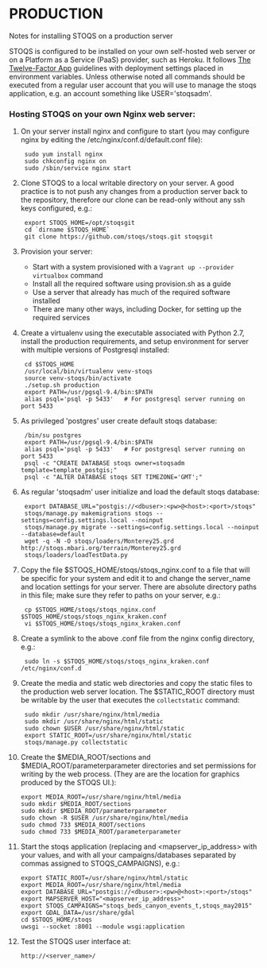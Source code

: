 PRODUCTION
==========

Notes for installing STOQS on a production server

STOQS is configured to be installed on your own self-hosted web server or on a 
Platform as a Service (PaaS) provider, such as Heroku. It follows
[The Twelve-Factor App](http://12factor.net/) guidelines with deployment 
settings placed in environment variables.  Unless otherwise noted all commands
should be executed from a regular user account that you will use to manage
the stoqs application, e.g. an account something like USER='stoqsadm'.

### Hosting STOQS on your own Nginx web server:

1. On your server install nginx and configure to start (you may configure nginx
   by editing the /etc/nginx/conf.d/default.conf file):

        sudo yum install nginx
        sudo chkconfig nginx on
        sudo /sbin/service nginx start

2. Clone STOQS to a local writable directory on your server. A good practice
   is to not push any changes from a production server back to the repository,
   therefore our clone can be read-only without any ssh keys configured, e.g.:

        export STOQS_HOME=/opt/stoqsgit
        cd `dirname $STOQS_HOME`
        git clone https://github.com/stoqs/stoqs.git stoqsgit

3. Provision your server: 

    * Start with a system provisioned with a `Vagrant up --provider virtualbox` command
    * Install all the required software using provision.sh as a guide
    * Use a server that already has much of the required software installed
    * There are many other ways, including Docker, for setting up the required services

4. Create a virtualenv using the executable associated with Python 2.7, install 
   the production requirements, and setup environment for server with multiple
   versions of Postgresql installed:
   
        cd $STOQS_HOME 
        /usr/local/bin/virtualenv venv-stoqs
        source venv-stoqs/bin/activate
        ./setup.sh production
        export PATH=/usr/pgsql-9.4/bin:$PATH
        alias psql='psql -p 5433'   # For postgresql server running on port 5433

5. As privileged 'postgres' user create default stoqs database:

        /bin/su postgres
        export PATH=/usr/pgsql-9.4/bin:$PATH
        alias psql='psql -p 5433'   # For postgresql server running on port 5433
        psql -c "CREATE DATABASE stoqs owner=stoqsadm template=template_postgis;"
        psql -c "ALTER DATABASE stoqs SET TIMEZONE='GMT';"

6. As regular 'stoqsadm' user initialize and load the default stoqs database:

        export DATABASE_URL="postgis://<dbuser>:<pw>@<host>:<port>/stoqs"
        stoqs/manage.py makemigrations stoqs --settings=config.settings.local --noinput
        stoqs/manage.py migrate --settings=config.settings.local --noinput --database=default
        wget -q -N -O stoqs/loaders/Monterey25.grd http://stoqs.mbari.org/terrain/Monterey25.grd
        stoqs/loaders/loadTestData.py

7. Copy the file $STOQS_HOME/stoqs/stoqs_nginx.conf to a file that will be
   specific for your system and edit it to and change the server_name
   and location settings for your server.  There are absolute directory paths in 
   this file; make sure they refer to paths on your server, e.g.:

        cp $STOQS_HOME/stoqs/stoqs_nginx.conf $STOQS_HOME/stoqs/stoqs_nginx_kraken.conf
        vi $STOQS_HOME/stoqs/stoqs_nginx_kraken.conf

8. Create a symlink to the above .conf file from the nginx config directory, e.g.:

        sudo ln -s $STOQS_HOME/stoqs/stoqs_nginx_kraken.conf /etc/nginx/conf.d

9. Create the media and static web directories and copy the static files to the 
   production web server location. The $STATIC_ROOT directory must be writable 
   by the user that executes the `collectstatic` command:

        sudo mkdir /usr/share/nginx/html/media
        sudo mkdir /usr/share/nginx/html/static
        sudo chown $USER /usr/share/nginx/html/static
        export STATIC_ROOT=/usr/share/nginx/html/static
        stoqs/manage.py collectstatic

10. Create the $MEDIA_ROOT/sections and $MEDIA_ROOT/parameterparameter
    directories and set permissions for writing by the web process. 
    (They are are the location for graphics produced by the STOQS UI.):

        export MEDIA_ROOT=/usr/share/nginx/html/media
        sudo mkdir $MEDIA_ROOT/sections
        sudo mkdir $MEDIA_ROOT/parameterparameter
        sudo chown -R $USER /usr/share/nginx/html/media
        sudo chmod 733 $MEDIA_ROOT/sections
        sudo chmod 733 $MEDIA_ROOT/parameterparameter

11. Start the stoqs application (replacing <dbuser> <pw> <host> <port> and
    <mapserver_ip_address> with your values, and with all your 
    campaigns/databases separated by commas assigned to STOQS_CAMPAIGNS), e.g.:

        export STATIC_ROOT=/usr/share/nginx/html/static
        export MEDIA_ROOT=/usr/share/nginx/html/media
        export DATABASE_URL="postgis://<dbuser>:<pw>@<host>:<port>/stoqs"
        export MAPSERVER_HOST="<mapserver_ip_address>"
        export STOQS_CAMPAIGNS="stoqs_beds_canyon_events_t,stoqs_may2015"
        export GDAL_DATA=/usr/share/gdal
        cd $STOQS_HOME/stoqs
        uwsgi --socket :8001 --module wsgi:application

12. Test the STOQS user interface at:

        http://<server_name>/



